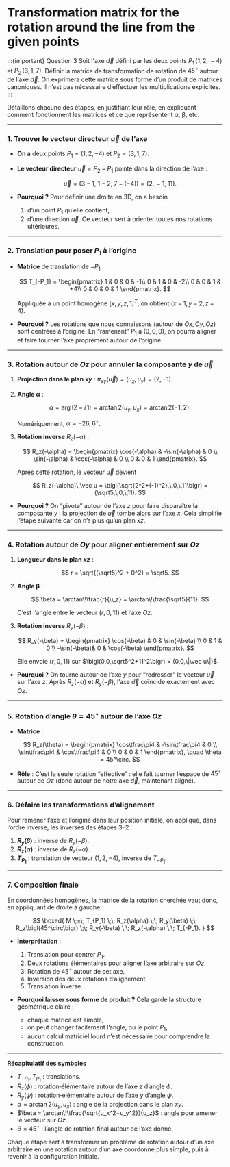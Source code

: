 # Transformation matrix for the rotation around the line from the given points

:::{important} Question 3
Soit l'axe $\vec{d}$ défini par les deux points $P_1\,(1,\,2,\,-4)$ et $P_2\,(3,\,1,\,7)$. Définir la matrice de transformation de rotation de $45^\circ$ autour de l’axe $\vec{d}$. On exprimera cette matrice sous forme d’un produit de matrices canoniques. Il n’est pas nécessaire d’effectuer les multiplications explicites.
:::

Détaillons chacune des étapes, en justifiant leur rôle, en expliquant comment fonctionnent les matrices et ce que représentent α, β, etc.

---

### 1. Trouver le vecteur directeur $\vec u$ de l’axe

* **On a** deux points $P_1=(1,2,-4)$ et $P_2=(3,1,7)$.
* **Le vecteur directeur** $\vec u=P_2 - P_1$ pointe dans la direction de l’axe :

  $$
    \vec u = (3-1,\;1-2,\;7-(-4)) = (2,\,-1,\;11).
  $$
* **Pourquoi ?**
  Pour définir une droite en 3D, on a besoin

  1. d’un point $P_1$ qu’elle contient,
  2. d’une direction $\vec u$.
     Ce vecteur sert à orienter toutes nos rotations ultérieures.

---

### 2. Translation pour poser $P_1$ à l’origine

* **Matrice** de translation de $-P_1$ :

  $$
    T_{-P_1} = 
    \begin{pmatrix}
      1 & 0 & 0 & -1\\
      0 & 1 & 0 & -2\\
      0 & 0 & 1 & +4\\
      0 & 0 & 0 & 1
    \end{pmatrix}.
  $$

  Appliquée à un point homogène $\bigl[x,y,z,1\bigr]^T$, on obtient $(x-1,y-2,z+4)$.

* **Pourquoi ?**
  Les rotations que nous connaissons (autour de $Ox,Oy,Oz$) sont centrées à l’origine.
  En “ramenant” $P_1$ à $(0,0,0)$, on pourra aligner et faire tourner l’axe proprement autour de l’origine.

---

### 3. Rotation autour de $Oz$ pour annuler la composante $y$ de $\vec u$

1. **Projection dans le plan $xy$** :
   $\pi_{xy}(\vec u) = (u_x,u_y) = (2,-1)$.

2. **Angle α** :

   $$
     \alpha = \arg(2 - i\,1) = \arctan2(u_y,u_x) = \arctan2(-1,2).
   $$

   Numériquement, $\alpha \approx -26{,}6^\circ$.

3. **Rotation inverse** $R_z(-\alpha)$ :

   $$
     R_z(-\alpha)
     = \begin{pmatrix}
         \cos(-\alpha) & -\sin(-\alpha) & 0 \\
         \sin(-\alpha) &  \cos(-\alpha) & 0 \\
         0             &  0             & 1
       \end{pmatrix}.
   $$

   Après cette rotation, le vecteur $\vec u$ devient

   $$
     R_z(-\alpha)\,\vec u
     = \bigl(\sqrt{2^2+(-1)^2},\,0,\,11\bigr) = (\sqrt5,\,0,\,11).
   $$

* **Pourquoi ?**
  On “pivote” autour de l’axe $z$ pour faire disparaître la composante $y$ :
  la projection de $\vec u$ tombe alors sur l’axe $x$.
  Cela simplifie l’étape suivante car on n’a plus qu’un plan $xz$.

---

### 4. Rotation autour de $Oy$ pour aligner entièrement sur $Oz$

1. **Longueur dans le plan $xz$** :

   $$
     r = \sqrt{(\sqrt5)^2 + 0^2} = \sqrt5.
   $$

2. **Angle β** :

   $$
     \beta = \arctan\!\frac{r}{u_z} = \arctan\!\frac{\sqrt5}{11}.
   $$

   C’est l’angle entre le vecteur $(r,0,11)$ et l’axe $Oz$.

3. **Rotation inverse** $R_y(-\beta)$ :

   $$
     R_y(-\beta)
     = \begin{pmatrix}
         \cos(-\beta) & 0 & \sin(-\beta) \\
         0            & 1 & 0            \\
        -\sin(-\beta)& 0 & \cos(-\beta)
       \end{pmatrix}.
   $$

   Elle envoie $\bigl(r,0,11\bigr)$ sur $\bigl(0,0,\sqrt5^2+11^2\bigr) = (0,0,\|\vec u\|)$.

* **Pourquoi ?**
  On tourne autour de l’axe $y$ pour “redresser” le vecteur $\vec u$ sur l’axe $z$.
  Après $R_z(-\alpha)$ et $R_y(-\beta)$, l’axe $\vec d$ coïncide exactement avec $Oz$.

---

### 5. Rotation d’angle $\theta=45^\circ$ autour de l’axe $Oz$

* **Matrice** :

  $$
    R_z(\theta)
    = \begin{pmatrix}
        \cos\tfrac\pi4 & -\sin\tfrac\pi4 & 0 \\
        \sin\tfrac\pi4 &  \cos\tfrac\pi4 & 0 \\
        0               &  0               & 1
      \end{pmatrix},
    \quad \theta = 45^\circ.
  $$
* **Rôle** :
  C’est la seule rotation “effective” : elle fait tourner l’espace de $45^\circ$ autour de $Oz$ (donc autour de notre axe $\vec d$, maintenant aligné).

---

### 6. Défaire les transformations d’alignement

Pour ramener l’axe et l’origine dans leur position initiale, on applique, dans l’ordre inverse, les inverses des étapes 3–2 :

1. **$R_y(\beta)$** : inverse de $R_y(-\beta)$.
2. **$R_z(\alpha)$** : inverse de $R_z(-\alpha)$.
3. **$T_{P_1}$** : translation de vecteur $(1,2,-4)$, inverse de $T_{-P_1}$.

---

### 7. Composition finale

En coordonnées homogènes, la matrice de la rotation cherchée vaut donc, en appliquant de droite à gauche :

$$
\boxed{
M \;=\;
T_{P_1}
\;\;
R_z(\alpha)
\;\;
R_y(\beta)
\;\;
R_z\bigl(45^\circ\bigr)
\;\;
R_y(-\beta)
\;\;
R_z(-\alpha)
\;\;
T_{-P_1}.
}
$$

* **Interprétation** :

  1. Translation pour centrer $P_1$.
  2. Deux rotations élémentaires pour aligner l’axe arbitraire sur $Oz$.
  3. Rotation de $45^\circ$ autour de cet axe.
  4. Inversion des deux rotations d’alignement.
  5. Translation inverse.

* **Pourquoi laisser sous forme de produit ?**
  Cela garde la structure géométrique claire :

  * chaque matrice est simple,
  * on peut changer facilement l’angle, ou le point $P_1$,
  * aucun calcul matriciel lourd n’est nécessaire pour comprendre la construction.

---

**Récapitulatif des symboles**

* $T_{-P_1},\,T_{P_1}$ : translations.
* $R_z(\phi)$ : rotation‐élémentaire autour de l’axe $z$ d’angle $\phi$.
* $R_y(\psi)$ : rotation‐élémentaire autour de l’axe $y$ d’angle $\psi$.
* $\alpha = \arctan2(u_y,u_x)$ : angle de la projection dans le plan $xy$.
* $\beta = \arctan\!\tfrac{\sqrt{u_x^2+u_y^2}}{u_z}$ : angle pour amener le vecteur sur $Oz$.
* $\theta=45^\circ$ : l’angle de rotation final autour de l’axe donné.

Chaque étape sert à transformer un problème de rotation autour d’un axe arbitraire en une rotation autour d’un axe coordonné plus simple, puis à revenir à la configuration initiale.

